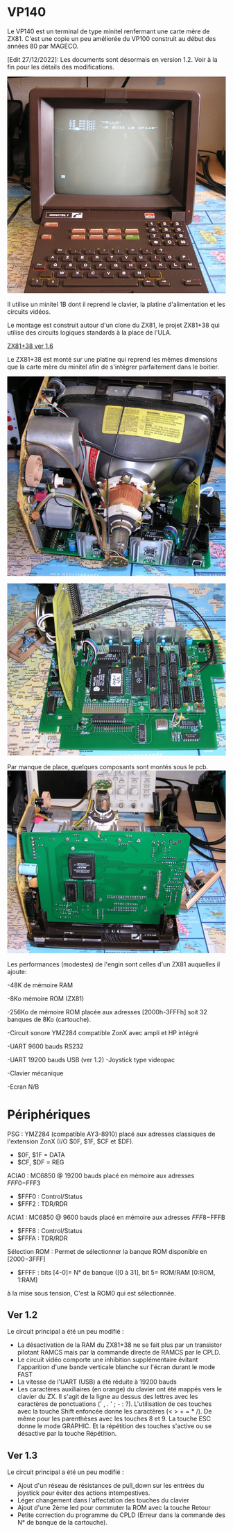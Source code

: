 # VP140

Le VP140 est un terminal de type minitel renfermant une carte mère de ZX81.
C'est une copie un peu améliorée du VP100 construit au début des années 80 par MAGECO.

[Edit 27/12/2022]: Les documents sont désormais en version 1.2. Voir à la fin pour les détails des modifications.

![VP140](./VP140_1.JPG?raw=true "Optional Title")

Il utilise un minitel 1B dont il reprend le clavier, la platine d'alimentation et les circuits vidéos.

Le montage est construit autour d'un clone du ZX81, le projet ZX81+38 qui utilise des circuits logiques standards à la place de l'ULA.

[ZX81+38 ver 1.6](https://revspace.nl/ZX81plus38_simple_to_build_ZX-81_clone)

Le ZX81+38 est monté sur une platine qui reprend les mêmes dimensions que la carte mère du minitel afin de s'intégrer parfaitement dans le boitier.

![Intérieur du VP140](./VP140_2.JPG?raw=true "Optional Title")

![Carte principale](./VP140_3.JPG?raw=true "Optional Title")

Par manque de place, quelques composants sont montés sous le pcb.
![Carte principale](./VP140_4.JPG?raw=true "Optional Title")


Les performances (modestes) de l'engin sont celles d'un ZX81 auquelles il ajoute:

-48K de mémoire RAM

-8Ko mémoire ROM (ZX81)

-256Ko de mémoire ROM placée aux adresses [2000h-3FFFh] soit 32 banques de 8Ko (cartouche).

-Circuit sonore YMZ284 compatible ZonX avec ampli et HP intégré

-UART 9600 bauds RS232

-UART 19200 bauds USB (ver 1.2)
-Joystick type videopac

-Clavier mécanique

-Ecran N/B


# Périphériques

PSG : YMZ284 (compatible AY3-8910) placé aux adresses classiques de l'extension ZonX (I/O $0F, $1F, $CF et $DF).
- $0F, $1F = DATA
- $CF, $DF = REG

ACIA0 : MC6850 @ 19200 bauds placé en mémoire aux adresses $FFF0-$FFF3
- $FFF0 : Control/Status
- $FFF2 : TDR/RDR

ACIA1 : MC6850 @  9600 bauds placé en mémoire aux adresses $FFF8-$FFFB
- $FFF8 : Control/Status
- $FFFA : TDR/RDR

Sélection ROM : Permet de sélectionner la banque ROM disponible en [$2000-$3FFF]
- $FFFF : bits [4-0]= N° de banque ([0 à 31], bit 5= ROM/RAM [0:ROM, 1:RAM]

à la mise sous tension, C'est la ROM0 qui est sélectionnée.

## Ver 1.2

Le circuit principal a été un peu modifié :
- La désactivation de la RAM du ZX81+38 ne se fait plus par un transistor pilotant RAMCS mais par la commande directe de RAMCS par le CPLD.
- Le circuit vidéo comporte une inhibition supplémentaire évitant l'apparition d'une bande verticale blanche sur l'écran durant le mode FAST
- La vitesse de l'UART (USB) a été réduite à 19200 bauds
- Les caractères auxiliaires (en orange) du clavier ont été mappés vers le clavier du ZX. Il s'agit de la ligne au dessus des lettres avec les caractères de ponctuations (' , . ' ; - : ?). L'utilisation de ces touches avec la touche Shift enfoncée donne les caractères (< > + = * /). De même pour les parenthèses avec les touches 8 et 9. La touche ESC donne le mode GRAPHIC. Et la répétition des touches s'active ou se désactive par la touche Répétition.

## Ver 1.3

Le circuit principal a été un peu modifié :
- Ajout d'un réseau de résistances de pull_down sur les entrées du joystick pour éviter des actions intempestives.
- Léger changement dans l'affectation des touches du clavier
- Ajout d'une 2ème led pour commuter la ROM avec la touche Retour
- Petite correction du programme du CPLD (Erreur dans la commande des N° de banque de la cartouche).

